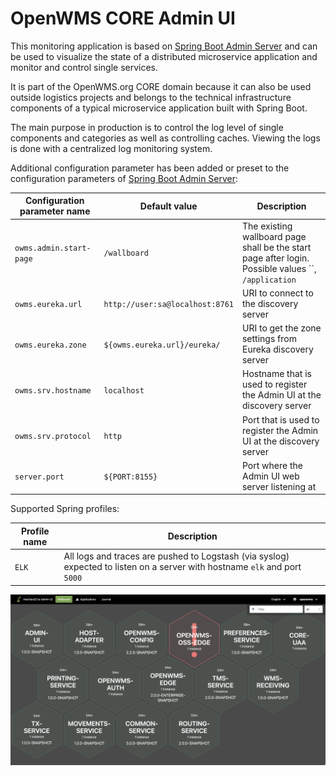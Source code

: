 # OpenWMS CORE Admin UI
This monitoring application is based on [Spring Boot Admin Server](https://github.com/codecentric/spring-boot-admin) and can be used to 
visualize the state of a distributed microservice application and monitor and control single services.

It is part of the OpenWMS.org CORE domain because it can also be used outside logistics projects and belongs to the technical infrastructure
components of a typical microservice application built with Spring Boot.

The main purpose in production is to control the log level of single components and categories as well as controlling caches. Viewing the
logs is done with a centralized log monitoring system.

Additional configuration parameter has been added or preset to the configuration parameters of [Spring Boot Admin Server](https://github.com/codecentric/spring-boot-admin):

| Configuration parameter name | Default value | Description |
|------------------------------| ----- | ----- |
| `owms.admin.start-page`      | `/wallboard` | The existing wallboard page shall be the start page after login. Possible values ``, `/application` |
| `owms.eureka.url`            | `http://user:sa@localhost:8761` | URI to connect to the discovery server |
| `owms.eureka.zone`           | `${owms.eureka.url}/eureka/` | URI to get the zone settings from Eureka discovery server |
| `owms.srv.hostname`          | `localhost` | Hostname that is used to register the Admin UI at the discovery server |
| `owms.srv.protocol`          | `http` | Port that is used to register the Admin UI at the discovery server |
| `server.port`                | `${PORT:8155}` | Port where the Admin UI web server listening at |

Supported Spring profiles:

| Profile name | Description                                                                                                                 |
| ------------ |-----------------------------------------------------------------------------------------------------------------------------|
| `ELK` | All logs and traces are pushed to Logstash (via syslog) expected to listen on a server with hostname `elk` and port `5000`  | 

![overview][1]

[1]: src/site/resources/overview.png
